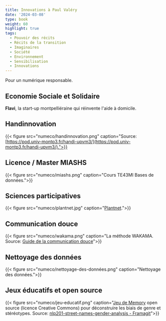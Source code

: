 ```yaml
---
title: Innovations à Paul Valéry
date: '2024-03-08'
type: book
weight: 60
highlight: true
tags:
  - Pouvoir des récits
  - Récits de la transition
  - Imaginaires
  - Société
  - Environnement
  - Sensibilisation
  - Innovations
---
```


Pour un numérique responsable.

<!--more-->

## Economie Sociale et Solidaire

<b>Flavi</b>, la start-up montpelliéraine qui réinvente l'aide à domicile.

## Handinnovation

{{< figure src="numeco/handinnovation.png" caption="Source: [https://pod.univ-montp3.fr/handi-upvm3/](https://pod.univ-montp3.fr/handi-upvm3/).">}} 

## Licence / Master MIASHS

{{< figure src="numeco/miashs.png" caption="Cours TE43MI Bases de données.">}} 

## Sciences participatives

{{< figure src="numeco/plantnet.jpg" caption="[Plantnet](https://identify.plantnet.org/fr).">}} 

## Communication douce

{{< figure src="numeco/wakama.png" caption="La méthode WAKAMA. Source: [Guide de la communication douce](https://www.univ-montp3.fr/sites/default/files/guide_de_la_communication_douce_2023_0.pdf)">}} 

## Nettoyage des données

{{< figure src="numeco/nettoyage-des-données.png" caption="Nettoyage des données.">}} 

## Jeux éducatifs et open source

{{< figure src="numeco/jeu-educatif.png" caption="[Jeu de Memory](https://www.mtpcours.fr/u/Jeux-Memory-Montpellier-qui-est-ce.pdf) open source (licence Creative Commons) pour déconstruire les biais de genre et stéréotypes. Source: [nlp201-street-names-gender-analysis - Framagit](https://framagit.org/MichelDeudon/nlp201-street-names-gender-analysis)">}} 